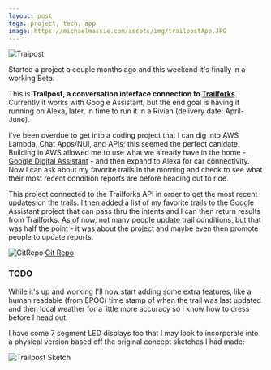 ```yaml
---
layout: post
tags: project, tech, app
image: https://michaelmassie.com/assets/img/trailpostApp.JPG
---
```


![Traipost](https://michaelmassie.com/assets/img/trailpostApp.JPG)

Started a project a couple months ago and this weekend it's finally in a working Beta. 

This is **Trailpost, a conversation interface connection to [Trailforks](https://www.trailforks.com/)**. Currently it works with Google Assistant, but the end goal is having it running on Alexa, later, in time to run it in a Rivian (delivery date: April-June).

I've been overdue to get into a coding project that I can dig into AWS Lambda, Chat Apps/NUI, and APIs; this seemed the perfect canidate. Building in AWS allowed me to use what we already have in the home - [Google Digital Assistant](https://developers.google.com/assistant) - and then expand to Alexa for car connectivity. Now I can ask about my favorite trails in the morning and check to see what their most recent condition reports are before heading out to ride.

This project connected to the Trailforks API in order to get the most recent updates on the trails. I then added a list of my favorite trails to the Google Assistant project that can pass thru the intents and I can then return results from Trailforks. As of now, not many people update trail conditions, but that was half the point - it was about the project and maybe even then promote people to update reports.

![GitRepo](https://michaelmassie.com/assets/img/gitrepoTrailpost.jpg)
[Git Repo](https://github.com/mmassie/trailpostBackend)

### TODO

While it's up and working I'll now start adding some extra features, like a human readable (from EPOC) time stamp of when the trail was last updated and then local weather for a little more accuracy so I know how to dress before I head out.

I have some 7 segment LED displays too that I may look to incorporate into a physical version based off the original concept sketches I had made:

![Trailpost Sketch](https://michaelmassie.com/assets/img/trailpostSketch.png)

